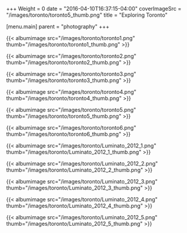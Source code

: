 +++
Weight = 0
date = "2016-04-10T16:37:15-04:00"
coverImageSrc = "/images/toronto/toronto5_thumb.png"
title = "Exploring Toronto"

[menu.main]
    parent = "photography"
+++

{{< albumimage src="/images/toronto/toronto1.png" thumb="/images/toronto/toronto1_thumb.png" >}}

{{< albumimage src="/images/toronto/toronto2.png" thumb="/images/toronto/toronto2_thumb.png" >}}

{{< albumimage src="/images/toronto/toronto3.png" thumb="/images/toronto/toronto3_thumb.png" >}}

{{< albumimage src="/images/toronto/toronto4.png" thumb="/images/toronto/toronto4_thumb.png" >}}

{{< albumimage src="/images/toronto/toronto5.png" thumb="/images/toronto/toronto5_thumb.png" >}}

{{< albumimage src="/images/toronto/toronto6.png" thumb="/images/toronto/toronto6_thumb.png" >}}

{{< albumimage src="/images/toronto/Luminato_2012_1.png" thumb="/images/toronto/Luminato_2012_1_thumb.png" >}}

{{< albumimage src="/images/toronto/Luminato_2012_2.png" thumb="/images/toronto/Luminato_2012_2_thumb.png" >}}

{{< albumimage src="/images/toronto/Luminato_2012_3.png" thumb="/images/toronto/Luminato_2012_3_thumb.png" >}}

{{< albumimage src="/images/toronto/Luminato_2012_4.png" thumb="/images/toronto/Luminato_2012_4_thumb.png" >}}

{{< albumimage src="/images/toronto/Luminato_2012_5.png" thumb="/images/toronto/Luminato_2012_5_thumb.png" >}}